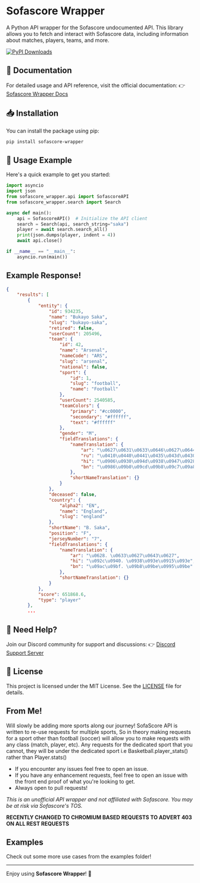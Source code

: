 # Sofascore Wrapper

A Python API wrapper for the Sofascore undocumented API. This library allows you to fetch and interact with Sofascore data, including information about matches, players, teams, and more.

[![PyPI Downloads](https://static.pepy.tech/badge/sofascore-wrapper)](https://pepy.tech/projects/sofascore-wrapper)

## 📖 Documentation
For detailed usage and API reference, visit the official documentation:
👉 [Sofascore Wrapper Docs](https://tommhe14.github.io/sofascore-wrapper)

## 📥 Installation
You can install the package using pip:
```bash
pip install sofascore-wrapper
```

## 🚀 Usage Example
Here's a quick example to get you started:
```python
import asyncio
import json
from sofascore_wrapper.api import SofascoreAPI
from sofascore_wrapper.search import Search

async def main():
    api = SofascoreAPI()  # Initialize the API client
    search = Search(api, search_string="saka")
    player = await search.search_all()
    print(json.dumps(player, indent = 4))
    await api.close()

if __name__ == "__main__":
    asyncio.run(main())
```

## Example Response!
```json
{
    "results": [
        {
            "entity": {
                "id": 934235,
                "name": "Bukayo Saka",
                "slug": "bukayo-saka",
                "retired": false,
                "userCount": 205496,
                "team": {
                    "id": 42,
                    "name": "Arsenal",
                    "nameCode": "ARS",
                    "slug": "arsenal",
                    "national": false,
                    "sport": {
                        "id": 1,
                        "slug": "football",
                        "name": "Football"
                    },
                    "userCount": 2540585,
                    "teamColors": {
                        "primary": "#cc0000",
                        "secondary": "#ffffff",
                        "text": "#ffffff"
                    },
                    "gender": "M",
                    "fieldTranslations": {
                        "nameTranslation": {
                            "ar": "\u0627\u0631\u0633\u0646\u0627\u0644",
                            "ru": "\u0410\u0440\u0441\u0435\u043d\u0430\u043b",
                            "hi": "\u0906\u0930\u094d\u0938\u0947\u0928\u0932",
                            "bn": "\u0986\u09b0\u09cd\u09b8\u09c7\u09a8\u09be\u09b2"
                        },
                        "shortNameTranslation": {}
                    }
                },
                "deceased": false,
                "country": {
                    "alpha2": "EN",
                    "name": "England",
                    "slug": "england"
                },
                "shortName": "B. Saka",
                "position": "F",
                "jerseyNumber": "7",
                "fieldTranslations": {
                    "nameTranslation": {
                        "ar": "\u0628. \u0633\u0627\u0643\u0627",
                        "hi": "\u092c\u0940. \u0938\u093e\u0915\u093e",
                        "bn": "\u09ac\u09bf. \u09b8\u09be\u0995\u09be"
                    },
                    "shortNameTranslation": {}
                }
            },
            "score": 651868.6,
            "type": "player"
        },
        ...
```

## 💬 Need Help?
Join our Discord community for support and discussions:
👉 [Discord Support Server](https://discord.gg/pGYmZxUKB7)

## 📜 License
This project is licensed under the MIT License. See the [LICENSE](LICENSE) file for details.

## From Me!
Will slowly be adding more sports along our journey! SofaScore API is written to re-use requests for multiple sports, So in theory making requests for a sport other than football (soccer) will allow you to make requests with any class (match, player, etc). Any requests for the dedicated sport that you cannot, they will be under the dedicated sport i.e Basketball.player_stats() rather than Player.stats()

- If you encounter any issues feel free to open an issue.
- If you have any enhancement requests, feel free to open an issue with the front end proof of what you're looking to get.
- Always open to pull requests!

*This is an unofficial API wrapper and not affiliated with Sofascore. You may be at risk via Sofascore's TOS.*

**RECENTLY CHANGED TO CHROMIUM BASED REQUESTS TO ADVERT 403 ON ALL REST REQUESTS**

## Examples
Check out some more use cases from the examples folder!

---
Enjoy using **Sofascore Wrapper**! 🎉

